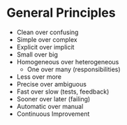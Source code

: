 # General Principles

* Clean over confusing
* Simple over complex
* Explicit over implicit
* Small over big
* Homogeneous over heterogeneous
  * One over many (responsibilities)
* Less over more
* Precise over ambiguous
* Fast over slow (tests, feedback)
* Sooner over later (failing)
* Automatic over manual
* Continuous Improvement